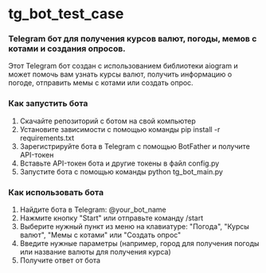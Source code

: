 # tg_bot_test_case
### Telegram бот для получения курсов валют, погоды, мемов с котами и создания опросов.
Этот Telegram бот создан с использованием библиотеки aiogram и может помочь вам узнать курсы валют, получить информацию о погоде, отправить мемы с котами или создать опрос.

### Как запустить бота

1) Скачайте репозиторий с ботом на свой компьютер
2) Установите зависимости с помощью команды pip install -r requirements.txt
3) Зарегистрируйте бота в Telegram с помощью BotFather и получите API-токен
4) Вставьте API-токен бота и другие токены в файл config.py
5) Запустите бота с помощью команды python tg_bot_main.py

### Как использовать бота
1) Найдите бота в Telegram: @your_bot_name
2) Нажмите кнопку "Start" или отправьте команду /start
3) Выберите нужный пункт из меню на клавиатуре: "Погода", "Курсы валют", "Мемы с котами" или "Создать опрос"
4) Введите нужные параметры (например, город для получения погоды или название валюты для получения курса)
5) Получите ответ от бота
